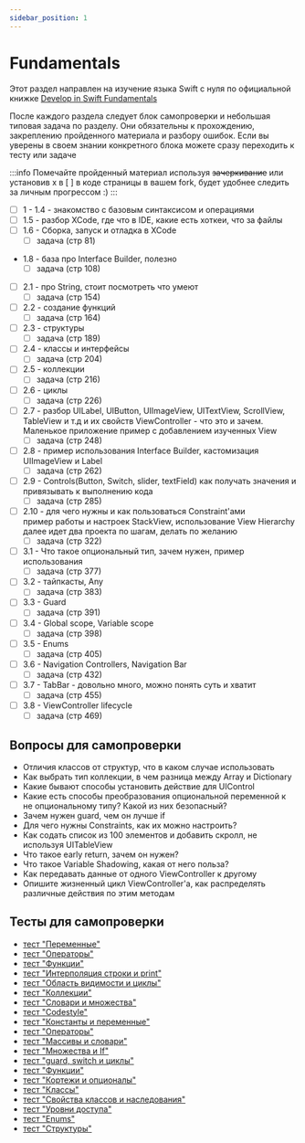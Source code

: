 ```yaml
---
sidebar_position: 1
---
```


# Fundamentals

Этот раздел направлен на изучение языка Swift с нуля по официальной книжке [Develop in Swift Fundamentals](https://books.apple.com/ru/book/develop-in-swift-fundamentals/id1556365994?l=en)

После каждого раздела следует блок самопроверки и небольшая типовая задача по разделу. Они обязательны к прохождению, закреплению пройденного материала и разбору ошибок. Если вы уверены в своем знании конкретного блока можете сразу переходить к тесту или задаче

:::info
Помечайте пройденный материал используя ~~зачеркивание~~ или установив x в [ ] в коде страницы в вашем fork, будет удобнее следить за личным прогрессом :)
:::

- [ ] 1 - 1.4 - знакомство с базовым синтаксисом и операциями  
- [ ] 1.5 - разбор XCode, где что в IDE, какие есть хоткеи, что за файлы
- [ ] 1.6 - Сборка, запуск и отладка в XCode
  - [ ] задача (стр 81)
- 1.8 - база про Interface Builder, полезно
  - [ ] задача (стр 108)
- [ ] 2.1 - про String, стоит посмотреть что умеют
  - [ ] задача (стр 154)
- [ ] 2.2 - создание функций
  - [ ] задача (стр 164)
- [ ] 2.3 - структуры  
  - [ ] задача (стр 189)
- [ ] 2.4 - классы и интерфейсы
  - [ ] задача (стр 204)
- [ ] 2.5 - коллекции  
  - [ ] задача (стр 216)
- [ ] 2.6 - циклы  
  - [ ] задача (стр 226)
- [ ] 2.7 - разбор UILabel, UIButton, UIImageView, UITextView, ScrollView, TableView и т.д и их свойств
ViewController - что это и зачем. Маленькое приложение пример с добавлением изученных View
  - [ ] задача (стр 248)
- [ ] 2.8 - пример использования Interface Builder, кастомизация UIImageView и Label
  - [ ] задача (стр 262)
- [ ] 2.9 - Controls(Button, Switch, slider, textField) как получать значения и привязывать к выполнению кода
  - [ ] задача (стр 285)
- [ ] 2.10 - для чего нужны и как пользоваться Constraint'ами  
пример работы и настроек StackView, использование View Hierarchy  
далее идет два проекта по шагам, делать по желанию  
  - [ ] задача (стр 322)
- [ ] 3.1 - Что такое опциональный тип, зачем нужен, пример использования
  - [ ] задача (стр 377)
- [ ] 3.2 - тайпкасты, Any
  - [ ] задача (стр 383)
- [ ] 3.3 - Guard  
  - [ ] задача (стр 391)
- [ ] 3.4 - Global scope, Variable scope
  - [ ] задача (стр 398)
- [ ] 3.5 - Enums  
  - [ ] задача (стр 405)
- [ ] 3.6 - Navigation Controllers, Navigation Bar
  - [ ] задача (стр 432)
- [ ] 3.7 - TabBar - довольно много, можно понять суть и хватит
  - [ ] задача (стр 455)
- [ ] 3.8 - ViewController lifecycle
  - [ ] задача (стр 469)

## Вопросы для самопроверки
 - Отличия классов от структур, что в каком случае использовать
 - Как выбрать тип коллекции, в чем разница между Array и Dictionary
 - Какие бывают способы установить действие для UIControl
 - Какие есть способы преобразования опциональной переменной к не опциональному типу? Какой из них безопасный?
 - Зачем нужен guard, чем он лучше if 
 - Для чего нужны Constraints, как их можно настроить?
 - Как содать список из 100 элементов и добавить скролл, не используя UITableView
 - Что такое early return, зачем он нужен?
 - Что такое Variable Shadowing, какая от него польза?
 - Как передавать данные от одного ViewController к другому
 - Опишите жизненный цикл ViewController'a, как распределять различные действия по этим методам 

## Тесты для самопроверки
 - [тест "Переменные"](https://swiftbook.ru/content/test-0-3/)  
 - [тест "Операторы"](https://swiftbook.ru/content/test-0-4/)  
 - [тест "Функции"](https://swiftbook.ru/content/test-0-5/)  
 - [тест "Интерполяция строки и print"](https://swiftbook.ru/content/test-0-6/)  
 - [тест "Область видимости и циклы"](https://swiftbook.ru/content/test-0-7/)  
 - [тест "Коллекции"](https://swiftbook.ru/content/test-0-8/)  
 - [тест "Словари и множества"](https://swiftbook.ru/content/test-0-9/)
 - [тест "Codestyle"](https://swiftbook.ru/content/test-0-10/)  
 - [тест "Константы и переменные"](https://swiftbook.ru/content/test-2-2-1/)
 - [тест "Операторы"](https://swiftbook.ru/content/test-2-2-2/)
 - [тест "Массивы и словари"](https://swiftbook.ru/content/test-2-2-3/)
 - [тест "Множества и If"](https://swiftbook.ru/content/test-2-2-4/)
 - [тест "guard, switch и циклы"](https://swiftbook.ru/content/test-2-2-5/)
 - [тест "Функции"](https://swiftbook.ru/content/test-2-2-6/)
 - [тест "Кортежи и опционалы"](https://swiftbook.ru/content/test-2-2-7/)
 - [тест "Классы"](https://swiftbook.ru/content/test-2-2-8/)
 - [тест "Свойства классов и наследования"](https://swiftbook.ru/content/test-2-2-9/)
 - [тест "Уровни доступа"](https://swiftbook.ru/content/test-2-2-12/)  
 - [тест "Enums"](https://swiftbook.ru/content/test-2-2-14/)
 - [тест "Структуры"](https://swiftbook.ru/content/test-2-2-15/)
